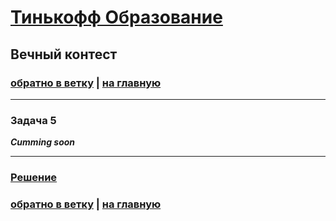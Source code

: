 # [Тинькофф Образование](https://fintech.tinkoff.ru/) 

## Вечный контест

### [обратно в ветку](https://github.com/syrovezhko/tinkoff_contest/tree/test) | [на главную](https://github.com/syrovezhko/tinkoff_contest)

---

### Задача 5

***Cumming soon***

---

### [Решение](https://github.com/syrovezhko/tinkoff_contest/tree/test/test5)

### [обратно в ветку](https://github.com/syrovezhko/tinkoff_contest/tree/test) | [на главную](https://github.com/syrovezhko/tinkoff_contest)